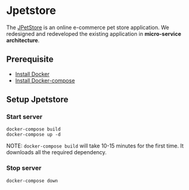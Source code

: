 # Jpetstore
The [JPetStore](https://github.com/mybatis/jpetstore-6) is an online e-commerce pet store application. We redesigned and redeveloped the existing application in **micro-service architecture**.
## Prerequisite
- [Install Docker](https://docs.docker.com/engine/install/#server)
- [Install Docker-compose](https://docs.docker.com/compose/install/#install-compose)

## Setup Jpetstore
### Start server
    docker-compose build
    docker-compose up -d
NOTE: ``docker-compose build`` will take 10-15 minutes for the first time. It downloads all the required dependency.
### Stop server
    docker-compose down


